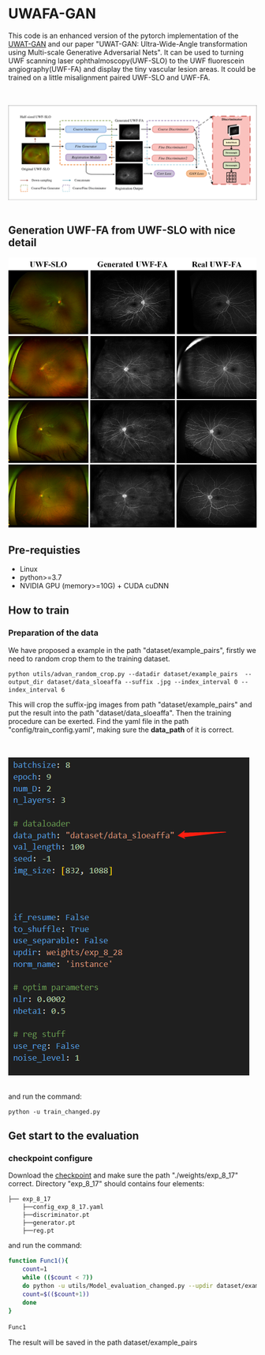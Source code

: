 # **UWAFA-GAN**
This code is an enhanced version of the pytorch implementation of the [UWAT-GAN](https://github.com/Tinysqua/UWAT-GAN) and our paper "UWAT-GAN: Ultra-Wide-Angle transformation using Multi-scale Generative Adversarial Nets". It can be used to turning UWF scanning laser ophthalmoscopy(UWF-SLO) to the UWF fluorescein angiography(UWF-FA) and display the tiny vascular lesion areas. It could be trained on a little misalignment paired UWF-SLO and UWF-FA. 

<br><br>
![](./asset/TMI_overall_architecture-1.png)
<br><br>

## Generation UWF-FA from UWF-SLO with nice detail 
![](asset/Good_judgements.png)

## Pre-requisties
- Linux
- python>=3.7
- NVIDIA GPU (memory>=10G) + CUDA cuDNN

## How to train
### Preparation of the data
We have proposed a example in the path "dataset/example_pairs", firstly we need to random crop them to the training dataset. 
```
python utils/advan_random_crop.py --datadir dataset/example_pairs  --output_dir dataset/data_sloeaffa --suffix .jpg --index_interval 0 --index_interval 6
```
This will crop the suffix-jpg images from path "dataset/example_pairs" and put the result into the path "dataset/data_sloeaffa". Then the training procedure can be exerted. Find the yaml file in the path "config/train_config.yaml", making sure the **data_path** of it is correct. 

<br><br>
![](asset/parameters.png)
<br><br>

and run the command:
```
python -u train_changed.py
```

## Get start to the evaluation 
### checkpoint configure
Download the [checkpoint](https://drive.google.com/drive/folders/1_Ax2anHkz2CfKJu68UXNNDQ-c7PShIpe?usp=sharing) and make sure the path "./weights/exp_8_17" correct. Directory "exp_8_17" should contains four elements:
```
├── exp_8_17
    ├──config_exp_8_17.yaml
    ├──discriminator.pt
    ├──generator.pt
    ├──reg.pt
``` 

and run the command:
``` bash
function Func1(){
    count=1
    while (($count < 7))
    do python -u utils/Model_evaluation_changed.py --updir dataset/example_pairs --index $count --model_updir 'weights/exp_8_17'
    count=$(($count+1))
    done
}

Func1
```

The result will be saved in the path dataset/example_pairs 
